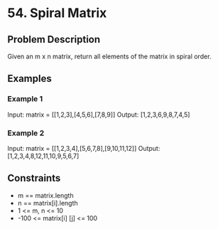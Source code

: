 # 54. Spiral Matrix

## Problem Description

Given an m x n matrix, return all elements of the matrix in spiral order.

## Examples

### Example 1

Input: matrix = [[1,2,3],[4,5,6],[7,8,9]]
Output: [1,2,3,6,9,8,7,4,5]

### Example 2

Input: matrix = [[1,2,3,4],[5,6,7,8],[9,10,11,12]]
Output: [1,2,3,4,8,12,11,10,9,5,6,7]

## Constraints

- m == matrix.length
- n == matrix[i].length
- 1 <= m, n <= 10
- -100 <= matrix[i] [j] <= 100
